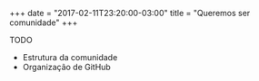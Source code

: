 +++
date = "2017-02-11T23:20:00-03:00"
title = "Queremos ser comunidade"
+++

TODO

- Estrutura da comunidade
- Organização de GitHub
